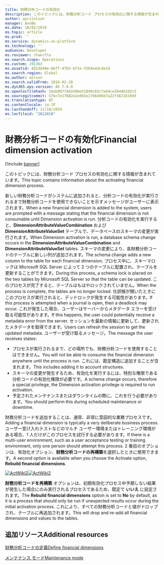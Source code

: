 ```yaml
---
title: 財務分析コードの有効化
description: このトピックには、財務分析コード プロセスの有効化に関する情報が含まれています。
author: aprilolson
manager: AnnBe
ms.date: 10/02/2019
ms.topic: article
ms.prod: ''
ms.service: dynamics-ax-platform
ms.technology: ''
audience: Developer
ms.reviewer: rhaertle
ms.search.scope: Operations
ms.custom: 191363
ms.assetid: dd1dd40e-6bff-47b5-bf2e-55b9a4dcde1d
ms.search.region: Global
ms.author: aolson
ms.search.validFrom: 2016-02-28
ms.dyn365.ops.version: AX 7.0.0
ms.openlocfilehash: 1beb80774da506e51840c65c7a44ce2644b2d2c5
ms.sourcegitcommit: 57bc7e17682e2edb5e1766496b7a22f4621819dd
ms.translationtype: HT
ms.contentlocale: ja-JP
ms.lasthandoff: 11/18/2019
ms.locfileid: "2812018"
---
```

# <a name="financial-dimension-activation"></a><span data-ttu-id="caa26-103">財務分析コードの有効化</span><span class="sxs-lookup"><span data-stu-id="caa26-103">Financial dimension activation</span></span>

[!include [banner](../includes/banner.md)]

<span data-ttu-id="caa26-104">このトピックには、財務分析コード プロセスの有効化に関する情報が含まれています。</span><span class="sxs-lookup"><span data-stu-id="caa26-104">This topic contains information about the activating financial dimension process.</span></span>

<span data-ttu-id="caa26-105">新しい財務分析コードがシステムに追加されると、分析コードの有効化が実行されるまで財務分析コードを使用できないことを示すメッセージがユーザーに表示されます。</span><span class="sxs-lookup"><span data-stu-id="caa26-105">When a new financial dimension is added to the system, users are prompted with a message stating that the financial dimension is not consumable until Dimension activation is run.</span></span> <span data-ttu-id="caa26-106">分析コードの有効化を実行すると、**DimensionAttributeValueCombination** および **DimensionAttributeValueSet** テーブルで、データベースのスキーマの変更が実行されます。</span><span class="sxs-lookup"><span data-stu-id="caa26-106">When Dimension activation is run, a database schema change occurs in the **DimensionAttributeValueCombination** and **DimensionAttributeValueSet** tables.</span></span> <span data-ttu-id="caa26-107">スキーマの変更により、各財務分析コードのテーブルに新しい列が追加されます。</span><span class="sxs-lookup"><span data-stu-id="caa26-107">The schema change adds a new column to the table for each financial dimension.</span></span> <span data-ttu-id="caa26-108">プロセス中に、スキーマロックは Microsoft SQL Server によって 2 つのテーブルに配置され、テーブルを更新することができます。</span><span class="sxs-lookup"><span data-stu-id="caa26-108">During this process, a schema lock is placed on the two tables by Microsoft SQL Server so that the table can be updated.</span></span> <span data-ttu-id="caa26-109">このプロセスが完了すると、テーブルはもはやロックされていません。</span><span class="sxs-lookup"><span data-stu-id="caa26-109">When the process is complete, the tables are no longer locked.</span></span> <span data-ttu-id="caa26-110">仕訳帳が開いたときにこのプロセスが実行されると、デッドロックが発生する可能性があります。</span><span class="sxs-lookup"><span data-stu-id="caa26-110">If this process is attempted when a journal is open, then a deadlock may occur.</span></span> <span data-ttu-id="caa26-111">これが発生した場合、ユーザーはサーバーからメタデータ エラーを受け取る可能性があります。</span><span class="sxs-lookup"><span data-stu-id="caa26-111">If this happens, the user could potentially receive a metadata error from the server.</span></span> <span data-ttu-id="caa26-112">セッションを最新の情報に更新して、更新されたメタデータを取得できます。</span><span class="sxs-lookup"><span data-stu-id="caa26-112">Users can refresh the session to get the updated metadata.</span></span> <span data-ttu-id="caa26-113">ユーザーが受け取るメッセージ。</span><span class="sxs-lookup"><span data-stu-id="caa26-113">The message the user receives states:</span></span>

-   <span data-ttu-id="caa26-114">プロセスが実行されるまで、どの場所でも、財務分析コードを使用することはできません。</span><span class="sxs-lookup"><span data-stu-id="caa26-114">You will not be able to consume the financial dimension anywhere until the process is run.</span></span> <span data-ttu-id="caa26-115">これには、勘定構造に追加することが含まれます。</span><span class="sxs-lookup"><span data-stu-id="caa26-115">This includes adding it to account structures.</span></span>
-   <span data-ttu-id="caa26-116">スキーマの変更が発生するため、有効化を実行するには、特別な権限である分析コードの有効化権限が必要です。</span><span class="sxs-lookup"><span data-stu-id="caa26-116">A schema change occurs, therefore a special privilege, the Dimension activation privilege is required to run activation.</span></span>
-   <span data-ttu-id="caa26-117">予定されたメンテナンスまたはダウンタイムの際に、これを行う必要があります。</span><span class="sxs-lookup"><span data-stu-id="caa26-117">You should perform this during scheduled maintenance or downtime.</span></span>

<span data-ttu-id="caa26-118">財務分析コードを追加することは、通常、非常に意図的な業務プロセスです。</span><span class="sxs-lookup"><span data-stu-id="caa26-118">Adding a financial dimension is typically a very deliberate business process.</span></span> <span data-ttu-id="caa26-119">ユーザー受け入れテストなどのマルチ ユーザー環境またはトレーニング環境がある場合、1 人だけがこのプロセスを試行する必要があります。</span><span class="sxs-lookup"><span data-stu-id="caa26-119">If there is a multi-user environment, such as a user acceptance testing or training environment, only one person should attempt this process.</span></span> <span data-ttu-id="caa26-120">2 番目のオプションは、有効化オプション、**財務分析コードの再構築**を選択したときに使用できます。</span><span class="sxs-lookup"><span data-stu-id="caa26-120">A second option is available when you choose the Activate option, **Rebuild financial dimensions**.</span></span> 

<span data-ttu-id="caa26-121">[![ActWiki2](./media/actwiki2.png)](./media/actwiki2.png)</span><span class="sxs-lookup"><span data-stu-id="caa26-121">[![ActWiki2](./media/actwiki2.png)](./media/actwiki2.png)</span></span> 

<span data-ttu-id="caa26-122">**財務分析コードを再構築** オプションは、初期有効化プロセス中予期しない結果が発生した場合にのみ実行されるプロセスであるため、既定で **いいえ** に設定されます。</span><span class="sxs-lookup"><span data-stu-id="caa26-122">The **Rebuild financial dimensions** option is set to **No** by default, as it is a process that should only be run if unexpected results occur during the initial activation process.</span></span> <span data-ttu-id="caa26-123">これにより、すべての財務分析コードと値がドロップされ、テーブルに再追加されます。</span><span class="sxs-lookup"><span data-stu-id="caa26-123">This will drop and re-add all financial dimensions and values to the tables.</span></span>

## <a name="additional-resources"></a><span data-ttu-id="caa26-124">追加リソース</span><span class="sxs-lookup"><span data-stu-id="caa26-124">Additional resources</span></span>

[<span data-ttu-id="caa26-125">財務分析コードの定義</span><span class="sxs-lookup"><span data-stu-id="caa26-125">Define financial dimensions</span></span>](../../../finance/general-ledger/tasks/define-financial-dimensions.md)

[<span data-ttu-id="caa26-126">メンテナンス モード</span><span class="sxs-lookup"><span data-stu-id="caa26-126">Maintenance mode</span></span>](../sysadmin/maintenance-mode.md)



